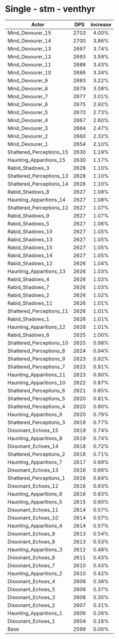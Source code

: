# Single - stm - venthyr
| Actor | DPS | Increase |
|---|:---:|:---:|
|Mind_Devourer_15|2703|4.00%|
|Mind_Devourer_14|2700|3.86%|
|Mind_Devourer_13|2697|3.74%|
|Mind_Devourer_12|2693|3.59%|
|Mind_Devourer_11|2688|3.43%|
|Mind_Devourer_10|2686|3.34%|
|Mind_Devourer_9|2683|3.22%|
|Mind_Devourer_8|2679|3.08%|
|Mind_Devourer_7|2677|3.01%|
|Mind_Devourer_6|2675|2.92%|
|Mind_Devourer_5|2670|2.73%|
|Mind_Devourer_4|2667|2.60%|
|Mind_Devourer_3|2664|2.47%|
|Mind_Devourer_2|2660|2.32%|
|Mind_Devourer_1|2654|2.10%|
|Shattered_Perceptions_15|2630|1.19%|
|Haunting_Apparitions_15|2630|1.17%|
|Rabid_Shadows_3|2628|1.10%|
|Shattered_Perceptions_13|2628|1.10%|
|Shattered_Perceptions_14|2628|1.10%|
|Rabid_Shadows_8|2627|1.08%|
|Haunting_Apparitions_14|2627|1.08%|
|Shattered_Perceptions_12|2627|1.07%|
|Rabid_Shadows_9|2627|1.07%|
|Rabid_Shadows_5|2627|1.06%|
|Rabid_Shadows_10|2627|1.05%|
|Rabid_Shadows_13|2627|1.05%|
|Rabid_Shadows_15|2627|1.05%|
|Rabid_Shadows_14|2627|1.05%|
|Rabid_Shadows_12|2626|1.04%|
|Haunting_Apparitions_13|2626|1.03%|
|Rabid_Shadows_4|2626|1.03%|
|Rabid_Shadows_7|2626|1.03%|
|Rabid_Shadows_2|2626|1.02%|
|Rabid_Shadows_11|2626|1.01%|
|Shattered_Perceptions_11|2626|1.01%|
|Rabid_Shadows_1|2626|1.01%|
|Haunting_Apparitions_12|2626|1.01%|
|Rabid_Shadows_6|2625|1.00%|
|Shattered_Perceptions_10|2625|0.98%|
|Shattered_Perceptions_8|2624|0.94%|
|Shattered_Perceptions_9|2623|0.92%|
|Shattered_Perceptions_7|2623|0.91%|
|Haunting_Apparitions_11|2623|0.90%|
|Haunting_Apparitions_10|2622|0.87%|
|Shattered_Perceptions_6|2621|0.85%|
|Shattered_Perceptions_5|2620|0.81%|
|Shattered_Perceptions_4|2620|0.80%|
|Haunting_Apparitions_9|2620|0.79%|
|Shattered_Perceptions_3|2619|0.77%|
|Dissonant_Echoes_15|2619|0.74%|
|Haunting_Apparitions_8|2619|0.74%|
|Dissonant_Echoes_14|2618|0.72%|
|Shattered_Perceptions_2|2618|0.71%|
|Haunting_Apparitions_7|2617|0.69%|
|Dissonant_Echoes_13|2616|0.66%|
|Shattered_Perceptions_1|2616|0.64%|
|Dissonant_Echoes_12|2616|0.63%|
|Haunting_Apparitions_6|2616|0.63%|
|Haunting_Apparitions_5|2615|0.60%|
|Dissonant_Echoes_11|2614|0.57%|
|Dissonant_Echoes_10|2614|0.57%|
|Haunting_Apparitions_4|2614|0.57%|
|Dissonant_Echoes_9|2613|0.54%|
|Dissonant_Echoes_8|2613|0.53%|
|Haunting_Apparitions_3|2612|0.48%|
|Dissonant_Echoes_6|2611|0.43%|
|Dissonant_Echoes_7|2610|0.43%|
|Haunting_Apparitions_2|2610|0.42%|
|Dissonant_Echoes_4|2609|0.38%|
|Dissonant_Echoes_5|2609|0.37%|
|Dissonant_Echoes_3|2608|0.35%|
|Dissonant_Echoes_2|2607|0.31%|
|Haunting_Apparitions_1|2606|0.26%|
|Dissonant_Echoes_1|2604|0.16%|
|Base|2599|0.00%|
